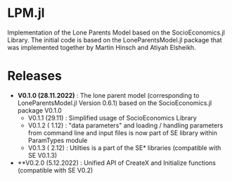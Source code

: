 # LPM.jl
Implementation of the Lone Parents Model based on the SocioEconomics.jl Library. The initial code is based on the LoneParentsModel.jl package that was implemented together by Martin Hinsch and Atiyah Elsheikh.  

Releases
========

- **V0.1.0 (28.11.2022)** : The lone parent model (corresponding to LoneParentsModel.jl Version 0.6.1) based on the SocioEconomics.jl package V0.1.0 
   - V0.1.1 (29.11)  : Simplified usage of SocioEconomics Library 
   - V0.1.2 ( 1.12)  : "data parameters" and loading / handling parameters from command line and input files is now part of SE library within ParamTypes module
   - V0.1.3 ( 2.12)  : Utilties is a part of the SE* libraries (compatible with SE V0.1.3)  
- **V0.2.0 (5.12.2022) : Unified API of CreateX and Initialize functions (compatible with SE V0.2) 
